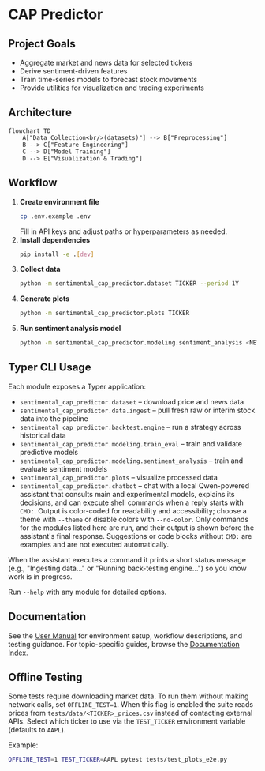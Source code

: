 # CAP Predictor

## Project Goals
- Aggregate market and news data for selected tickers
- Derive sentiment-driven features
- Train time-series models to forecast stock movements
- Provide utilities for visualization and trading experiments

## Architecture
```mermaid
flowchart TD
    A["Data Collection<br/>(datasets)"] --> B["Preprocessing"]
    B --> C["Feature Engineering"]
    C --> D["Model Training"]
    D --> E["Visualization & Trading"]
```

## Workflow
1. **Create environment file**
   ```bash
   cp .env.example .env
   ```
   Fill in API keys and adjust paths or hyperparameters as needed.
2. **Install dependencies**
   ```bash
   pip install -e .[dev]
   ```
3. **Collect data**
   ```bash
   python -m sentimental_cap_predictor.dataset TICKER --period 1Y
   ```
4. **Generate plots**
   ```bash
   python -m sentimental_cap_predictor.plots TICKER
   ```
5. **Run sentiment analysis model**
   ```bash
   python -m sentimental_cap_predictor.modeling.sentiment_analysis <NEWS_PATH>
   ```

## Typer CLI Usage
Each module exposes a Typer application:
- `sentimental_cap_predictor.dataset` – download price and news data
- `sentimental_cap_predictor.data.ingest` – pull fresh raw or interim stock data into the pipeline
- `sentimental_cap_predictor.backtest.engine` – run a strategy across historical data
- `sentimental_cap_predictor.modeling.train_eval` – train and validate predictive models
- `sentimental_cap_predictor.modeling.sentiment_analysis` – train and evaluate sentiment models
- `sentimental_cap_predictor.plots` – visualize processed data
- `sentimental_cap_predictor.chatbot` – chat with a local Qwen-powered assistant that consults main and experimental models, explains its decisions, and can execute shell commands when a reply starts with `CMD:`. Output is color-coded for readability and accessibility; choose a theme with `--theme` or disable colors with `--no-color`. Only commands for the modules listed here are run, and their output is shown before the assistant's final response. Suggestions or code blocks without `CMD:` are examples and are not executed automatically.

When the assistant executes a command it prints a short status message (e.g.,
"Ingesting data..." or "Running back-testing engine...") so you know work is
in progress.

Run `--help` with any module for detailed options.

## Documentation

See the [User Manual](docs/user_manual.md) for environment setup, workflow
descriptions, and testing guidance. For topic-specific guides, browse the
[Documentation Index](docs/index.md).

## Offline Testing

Some tests require downloading market data. To run them without making
network calls, set `OFFLINE_TEST=1`. When this flag is enabled the suite reads
prices from `tests/data/<TICKER>_prices.csv` instead of contacting external
APIs. Select which ticker to use via the `TEST_TICKER` environment variable
(defaults to `AAPL`).

Example:

```bash
OFFLINE_TEST=1 TEST_TICKER=AAPL pytest tests/test_plots_e2e.py
```
